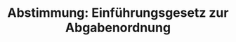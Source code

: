 ---
abstimmung:
  abstimmung: 3
  bundestagssitzung: 184
  datum: 9. Oktober 2020
  legislaturperiode: 19
categories:
- Todo
data:
- title: Abstimmungsergebnis 20201009_3-data.pdf
  url: /res/2021-btw/abstimmungsergebnisse/20201009_3-data.pdf
- title: Abstimmungsergebnis 20201009_3_xls-data.xlsx
  url: /res/2021-btw/abstimmungsergebnisse/20201009_3_xls-data.xlsx
- title: Abstimmungsergebnis 20201009_3_xls-data.csv
  url: /res/2021-btw/abstimmungsergebnisse/csv/20201009_3_xls-data.csv
ergebnis:
  AfD:
    enthaltung: 67
    gesamt: 89
    ja: 0
    nein: 0
    nichtabgegeben: 22
    ungueltig: 0
  Bündnis 90/Die Grünen:
    enthaltung: 0
    gesamt: 67
    ja: 53
    nein: 0
    nichtabgegeben: 14
    ungueltig: 0
  Die Linke:
    enthaltung: 0
    gesamt: 69
    ja: 50
    nein: 0
    nichtabgegeben: 19
    ungueltig: 0
  FDP:
    enthaltung: 0
    gesamt: 80
    ja: 62
    nein: 0
    nichtabgegeben: 18
    ungueltig: 0
  cdu/csu:
    enthaltung: 0
    gesamt: 246
    ja: 0
    nein: 201
    nichtabgegeben: 45
    ungueltig: 0
  file: 20201009_3_xls-data.xlsx
  fraktionslos:
    enthaltung: 1
    gesamt: 6
    ja: 2
    nein: 0
    nichtabgegeben: 3
    ungueltig: 0
  spd:
    enthaltung: 0
    gesamt: 152
    ja: 1
    nein: 115
    nichtabgegeben: 36
    ungueltig: 0
layout: abstimmung
links:
- title: Link zu bundestag.de
  url: https://www.bundestag.de/parlament/plenum/abstimmung/abstimmung?id=692
preview: 'Deutscher Bundestag


  184. Sitzung des Deutschen Bundestages

  am Freitag, 9. Oktober 2020


  Endgültiges Ergebnis der Namentlichen Abstimmung Nr. 3


  Gesetzentwurf der Abgeordneten Lisa Paus, Anja Hajduk, Canan Bayram, weitere

  Abgeordneter und der Fraktion BÜNDNIS 90/DIE GRÜNEN

  Entwurf eines Gesetzes zur Änderung der Abgabenordnung und des Einführungsgesetzes

  zur Abgabenordnung - Einziehung von Taterträgen

  Drs. 19/22113 und 19/22680'
tags:
- Todo
title: 'Abstimmung: Einführungsgesetz zur Abgabenordnung'
---